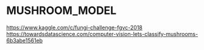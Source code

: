 # MUSHROOM_MODEL
<https://www.kaggle.com/c/fungi-challenge-fgvc-2018>
<https://towardsdatascience.com/computer-vision-lets-classify-mushrooms-6b3abe1561eb>
